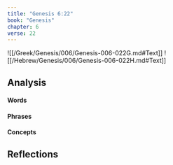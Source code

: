 ```yaml
---
title: "Genesis 6:22"
book: "Genesis"
chapter: 6
verse: 22
---
```

![[/Greek/Genesis/006/Genesis-006-022G.md#Text]]
![[/Hebrew/Genesis/006/Genesis-006-022H.md#Text]]

## Analysis

#### Words

#### Phrases

#### Concepts

## Reflections

